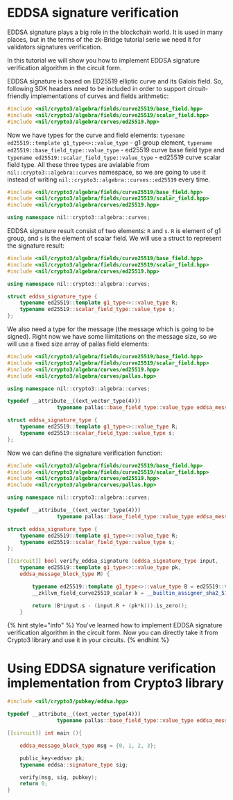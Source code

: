 # EDDSA signature verification

EDDSA signature plays a big role in the blockchain world. It is used in many places, but in the terms of the zk-Bridge tutorial serie we need it for validators signatures verification.

In this tutorial we will show you how to implement EDDSA signature verification algorithm in the circuit form.

EDDSA signature is based on ED25519 elliptic curve and its Galois field. So, following SDK headers need to be included in order to support circuit-friendly implementations of curves and fields arithmetic:

```cpp
#include <nil/crypto3/algebra/fields/curve25519/base_field.hpp>
#include <nil/crypto3/algebra/fields/curve25519/scalar_field.hpp>
#include <nil/crypto3/algebra/curves/ed25519.hpp>
```

Now we have types for the curve and field elements: `typename ed25519::template g1_type<>::value_type` - g1 group element, `typename ed25519::base_field_type::value_type` - ed25519 curve base field type and `typename ed25519::scalar_field_type::value_type` - ed25519 curve scalar field type. All these three types are avialable from `nil::crypto3::algebra::curves` namespace, so we are going to use it instead of writing `nil::crypto3::algebra::curves::ed25519` every time.

```cpp
#include <nil/crypto3/algebra/fields/curve25519/base_field.hpp>
#include <nil/crypto3/algebra/fields/curve25519/scalar_field.hpp>
#include <nil/crypto3/algebra/curves/ed25519.hpp>

using namespace nil::crypto3::algebra::curves;
```

EDDSA signature result consist of two elements: `R` and `s`. `R` is element of g1 group, and `s` is the element of scalar field. We will use a struct to represent the signature result:

```cpp
#include <nil/crypto3/algebra/fields/curve25519/base_field.hpp>
#include <nil/crypto3/algebra/fields/curve25519/scalar_field.hpp>
#include <nil/crypto3/algebra/curves/ed25519.hpp>

using namespace nil::crypto3::algebra::curves;

struct eddsa_signature_type {
    typename ed25519::template g1_type<>::value_type R;
    typename ed25519::scalar_field_type::value_type s;
};
```

We also need a type for the message (the message which is going to be signed). Right now we have some liimitations on the message size, so we will use a fixed size array of pallas field elements:

```cpp
#include <nil/crypto3/algebra/fields/curve25519/base_field.hpp>
#include <nil/crypto3/algebra/fields/curve25519/scalar_field.hpp>
#include <nil/crypto3/algebra/curves/ed25519.hpp>
#include <nil/crypto3/algebra/curves/pallas.hpp>

using namespace nil::crypto3::algebra::curves;

typedef __attribute__((ext_vector_type(4)))
                typename pallas::base_field_type::value_type eddsa_message_block_type;

struct eddsa_signature_type {
    typename ed25519::template g1_type<>::value_type R;
    typename ed25519::scalar_field_type::value_type s;
};

```

Now we can define the signature verification function:

```cpp
#include <nil/crypto3/algebra/fields/curve25519/base_field.hpp>
#include <nil/crypto3/algebra/fields/curve25519/scalar_field.hpp>
#include <nil/crypto3/algebra/curves/ed25519.hpp>
#include <nil/crypto3/algebra/curves/pallas.hpp>

using namespace nil::crypto3::algebra::curves;

typedef __attribute__((ext_vector_type(4)))
                typename pallas::base_field_type::value_type eddsa_message_block_type;

struct eddsa_signature_type {
    typename ed25519::template g1_type<>::value_type R;
    typename ed25519::scalar_field_type::value_type s;
};

[[circuit]] bool verify_eddsa_signature (eddsa_signature_type input, 
    typename ed25519::template g1_type<>::value_type pk,
    eddsa_message_block_type M) {

        typename ed25519::template g1_type<>::value_type B = ed25519::template g1_type<>::value_type::one();
        __zkllvm_field_curve25519_scalar k = __builtin_assigner_sha2_512_curve25519(input.R.data, pk.data, M);

        return (B*input.s - (input.R + (pk*k))).is_zero();
    }
```
{% hint style="info" %}
You've learned how to implement EDDSA signature verification algorithm in the circuit form. Now you can directly take it from Crypto3 library and use it in your circuits.
{% endhint %}

# Using EDDSA signature verification implementation from Crypto3 library

```cpp
#include <nil/crypto3/pubkey/eddsa.hpp>

typedef __attribute__((ext_vector_type(4)))
                typename pallas::base_field_type::value_type eddsa_message_block_type;

[[circuit]] int main (){

    eddsa_message_block_type msg = {0, 1, 2, 3};

    public_key<eddsa> pk;
    typename eddsa::signature_type sig;

    verify(msg, sig, pubkey);
    return 0;
}

```